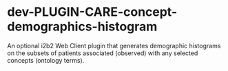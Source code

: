 # dev-PLUGIN-CARE-concept-demographics-histogram
An optional i2b2 Web Client plugin that generates demographic histograms on the subsets of patients associated (observed) with any selected concepts (ontology terms).
